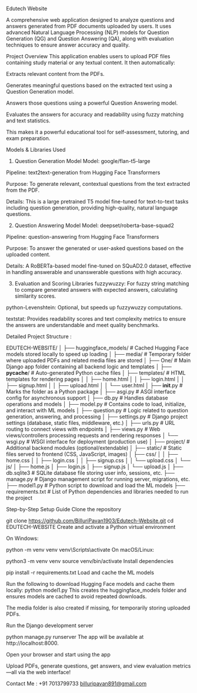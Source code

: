 Edutech Website


A comprehensive web application designed to analyze questions and answers generated from PDF documents uploaded by users. It uses advanced Natural Language Processing (NLP) models for Question Generation (QG) and Question Answering (QA), along with evaluation techniques to ensure answer accuracy and quality.

Project Overview
This application enables users to upload PDF files containing study material or any textual content. It then automatically:

Extracts relevant content from the PDFs.

Generates meaningful questions based on the extracted text using a Question Generation model.

Answers those questions using a powerful Question Answering model.

Evaluates the answers for accuracy and readability using fuzzy matching and text statistics.

This makes it a powerful educational tool for self-assessment, tutoring, and exam preparation.

Models & Libraries Used
1. Question Generation Model
Model: google/flan-t5-large

Pipeline: text2text-generation from Hugging Face Transformers

Purpose: To generate relevant, contextual questions from the text extracted from the PDF.

Details: This is a large pretrained T5 model fine-tuned for text-to-text tasks including question generation, providing high-quality, natural language questions.

2. Question Answering Model
Model: deepset/roberta-base-squad2

Pipeline: question-answering from Hugging Face Transformers

Purpose: To answer the generated or user-asked questions based on the uploaded content.

Details: A RoBERTa-based model fine-tuned on SQuAD2.0 dataset, effective in handling answerable and unanswerable questions with high accuracy.

3. Evaluation and Scoring Libraries
fuzzywuzzy: For fuzzy string matching to compare generated answers with expected answers, calculating similarity scores.

python-Levenshtein: Optional, but speeds up fuzzywuzzy computations.

textstat: Provides readability scores and text complexity metrics to ensure the answers are understandable and meet quality benchmarks.



Detailed Project Structure :


EDUTECH-WEBSITE/
│
├── huggingface_models/          # Cached Hugging Face models stored locally to speed up loading
│
├── media/                       # Temporary folder where uploaded PDFs and related media files are stored
│
├── One/                        # Main Django app folder containing all backend logic and templates
│   ├── __pycache__/            # Auto-generated Python cache files
│   ├── templates/              # HTML templates for rendering pages
│   │   ├── home.html
│   │   ├── login.html
│   │   ├── signup.html
│   │   ├── upload.html
│   │   └── user.html
│   ├── __init__.py             # Marks the folder as a Python package
│   ├── asgi.py                 # ASGI interface config for asynchronous support
│   ├── db.py                   # Handles database operations and models
│   ├── model.py                # Contains code to load, initialize, and interact with ML models
│   ├── question.py             # Logic related to question generation, answering, and processing
│   ├── settings.py             # Django project settings (database, static files, middleware, etc.)
│   ├── urls.py                 # URL routing to connect views with endpoints
│   ├── views.py                # Web views/controllers processing requests and rendering responses
│   └── wsgi.py                 # WSGI interface for deployment (production use)
│
├── project/                    # Additional backend modules (optional/extendable)
│
├── static/                     # Static files served to frontend (CSS, JavaScript, images)
│   ├── css/
│   │   ├── home.css
│   │   ├── login.css
│   │   ├── signup.css
│   │   └── upload.css
│   └── js/
│       ├── home.js
│       ├── login.js
│       ├── signup.js
│       └── upload.js
│
├── db.sqlite3                  # SQLite database file storing user info, sessions, etc.
├── manage.py                  # Django management script for running server, migrations, etc.
├── model1.py                  # Python script to download and load the ML models
├── requirements.txt           # List of Python dependencies and libraries needed to run the project




Step-by-Step Setup Guide
Clone the repository


git clone https://github.com/BilluriPavan1903/Edutech-Website.git
cd EDUTECH-WEBSITE
Create and activate a Python virtual environment

On Windows:

python -m venv venv
venv\Scripts\activate
On macOS/Linux:

python3 -m venv venv
source venv/bin/activate
Install dependencies

pip install -r requirements.txt
Load and cache the ML models

Run the following to download Hugging Face models and cache them locally:
python model1.py
This creates the huggingface_models folder and ensures models are cached to avoid repeated downloads.

The media folder is also created if missing, for temporarily storing uploaded PDFs.

Run the Django development server

python manage.py runserver
The app will be available at http://localhost:8000.

Open your browser and start using the app

Upload PDFs, generate questions, get answers, and view evaluation metrics—all via the web interface!


Contact Me :
+91 7013799733
billuripavan891@gmail.com




